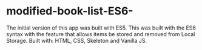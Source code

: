 # modified-book-list-ES6-
The initial version of this app was built with ES5. This was built with the ES6 syntax with the feature that allows items be stored and removed from Local Storage.
Built with: HTML, CSS, Skeleton and Vanilla JS.
